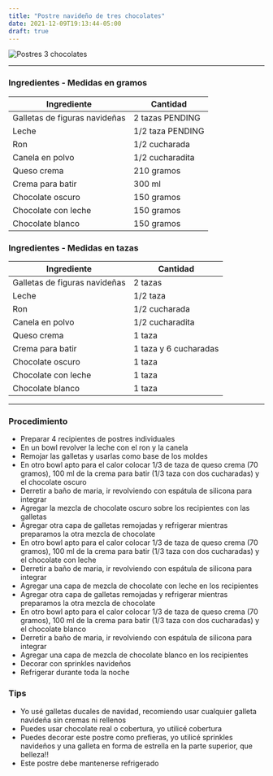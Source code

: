 ```yaml
---
title: "Postre navideño de tres chocolates"
date: 2021-12-09T19:13:44-05:00
draft: true
---
```

![Postres 3 chocolates](../../images/postres_tres_chocolates.jpg)
___
### Ingredientes - Medidas en gramos

| Ingrediente | Cantidad |
| ----------- | ----------- |
| Galletas de figuras navideñas | 2 tazas PENDING |
| Leche | 1/2 taza PENDING |
| Ron | 1/2 cucharada |
| Canela en polvo | 1/2 cucharadita |
| Queso crema | 210 gramos |
| Crema para batir | 300 ml | 
| Chocolate oscuro | 150 gramos |
| Chocolate con leche | 150 gramos |
| Chocolate blanco | 150 gramos |

### Ingredientes - Medidas en tazas 

| Ingrediente | Cantidad |
| ----------- | ----------- |
| Galletas de figuras navideñas | 2 tazas |
| Leche | 1/2 taza |
| Ron | 1/2 cucharada |
| Canela en polvo | 1/2 cucharadita |
| Queso crema | 1 taza |
| Crema para batir | 1 taza y 6 cucharadas | 
| Chocolate oscuro | 1 taza |
| Chocolate con leche | 1 taza |
| Chocolate blanco | 1 taza |

___

### Procedimiento
- Preparar 4 recipientes de postres individuales
- En un bowl revolver la leche con el ron y la canela
- Remojar las galletas y usarlas como base de los moldes
- En otro bowl apto para el calor colocar 1/3 de taza de queso crema (70 gramos), 100 ml de la crema para batir (1/3 taza con dos cucharadas) y el chocolate oscuro
- Derretir a baño de maria, ir revolviendo con espátula de silicona para integrar
- Agregar la mezcla de chocolate oscuro sobre los recipientes con las galletas
- Agregar otra capa de galletas remojadas y refrigerar mientras preparamos la otra mezcla de chocolate
- En otro bowl apto para el calor colocar 1/3 de taza de queso crema (70 gramos), 100 ml de la crema para batir (1/3 taza con dos cucharadas) y el chocolate con leche
- Derretir a baño de maria, ir revolviendo con espátula de silicona para integrar
- Agregar una capa de mezcla de chocolate con leche en los recipientes
- Agregar otra capa de galletas remojadas y refrigerar mientras preparamos la otra mezcla de chocolate
- En otro bowl apto para el calor colocar 1/3 de taza de queso crema (70 gramos), 100 ml de la crema para batir (1/3 taza con dos cucharadas) y el chocolate blanco
- Derretir a baño de maria, ir revolviendo con espátula de silicona para integrar
- Agregar una capa de mezcla de chocolate blanco en los recipientes
- Decorar con sprinkles navideños
- Refrigerar durante toda la noche


### Tips 
- Yo usé galletas ducales de navidad, recomiendo usar cualquier galleta navideña sin cremas ni rellenos
- Puedes usar chocolate real o cobertura, yo utilicé cobertura
- Puedes decorar este postre como prefieras, yo utilicé sprinkles navideños y una galleta en forma de estrella en la parte superior, que belleza!!
- Este postre debe mantenerse refrigerado

